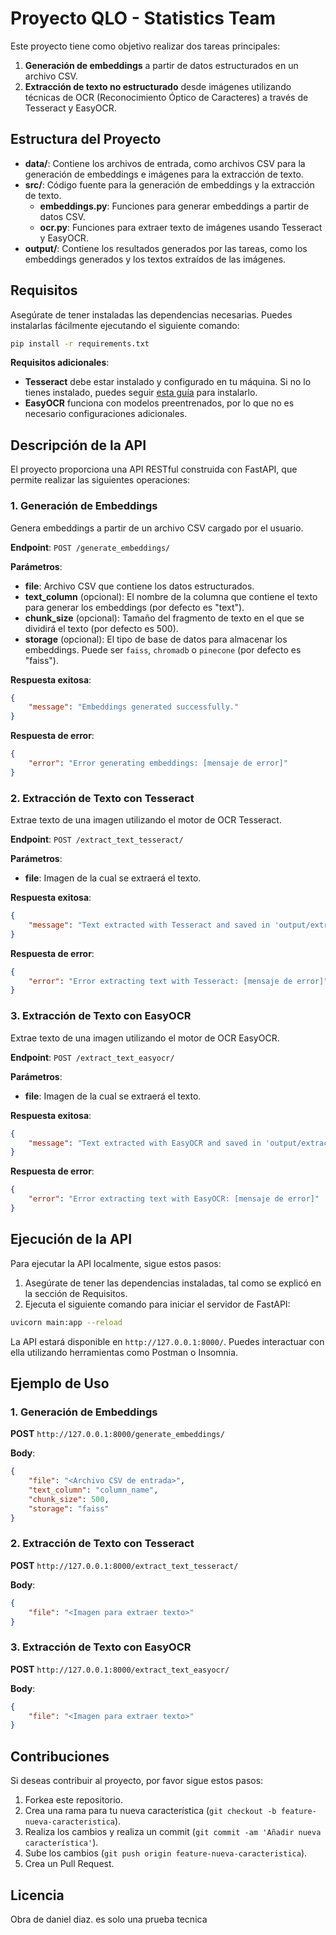 
# Proyecto QLO - Statistics Team

Este proyecto tiene como objetivo realizar dos tareas principales:

1. **Generación de embeddings** a partir de datos estructurados en un archivo CSV.
2. **Extracción de texto no estructurado** desde imágenes utilizando técnicas de OCR (Reconocimiento Óptico de Caracteres) a través de Tesseract y EasyOCR.

## Estructura del Proyecto

- **data/**: Contiene los archivos de entrada, como archivos CSV para la generación de embeddings e imágenes para la extracción de texto.
- **src/**: Código fuente para la generación de embeddings y la extracción de texto.
  - **embeddings.py**: Funciones para generar embeddings a partir de datos CSV.
  - **ocr.py**: Funciones para extraer texto de imágenes usando Tesseract y EasyOCR.
- **output/**: Contiene los resultados generados por las tareas, como los embeddings generados y los textos extraídos de las imágenes.

## Requisitos

Asegúrate de tener instaladas las dependencias necesarias. Puedes instalarlas fácilmente ejecutando el siguiente comando:

```bash
pip install -r requirements.txt
```

**Requisitos adicionales**:
- **Tesseract** debe estar instalado y configurado en tu máquina. Si no lo tienes instalado, puedes seguir [esta guía](https://github.com/tesseract-ocr/tesseract/wiki) para instalarlo.
- **EasyOCR** funciona con modelos preentrenados, por lo que no es necesario configuraciones adicionales.

## Descripción de la API

El proyecto proporciona una API RESTful construida con FastAPI, que permite realizar las siguientes operaciones:

### 1. **Generación de Embeddings**
Genera embeddings a partir de un archivo CSV cargado por el usuario.

**Endpoint**: `POST /generate_embeddings/`

**Parámetros**:
- **file**: Archivo CSV que contiene los datos estructurados.
- **text_column** (opcional): El nombre de la columna que contiene el texto para generar los embeddings (por defecto es "text").
- **chunk_size** (opcional): Tamaño del fragmento de texto en el que se dividirá el texto (por defecto es 500).
- **storage** (opcional): El tipo de base de datos para almacenar los embeddings. Puede ser `faiss`, `chromadb` o `pinecone` (por defecto es "faiss").

**Respuesta exitosa**:
```json
{
    "message": "Embeddings generated successfully."
}
```

**Respuesta de error**:
```json
{
    "error": "Error generating embeddings: [mensaje de error]"
}
```

### 2. **Extracción de Texto con Tesseract**
Extrae texto de una imagen utilizando el motor de OCR Tesseract.

**Endpoint**: `POST /extract_text_tesseract/`

**Parámetros**:
- **file**: Imagen de la cual se extraerá el texto.

**Respuesta exitosa**:
```json
{
    "message": "Text extracted with Tesseract and saved in 'output/extracted_text.json'."
}
```

**Respuesta de error**:
```json
{
    "error": "Error extracting text with Tesseract: [mensaje de error]"
}
```

### 3. **Extracción de Texto con EasyOCR**
Extrae texto de una imagen utilizando el motor de OCR EasyOCR.

**Endpoint**: `POST /extract_text_easyocr/`

**Parámetros**:
- **file**: Imagen de la cual se extraerá el texto.

**Respuesta exitosa**:
```json
{
    "message": "Text extracted with EasyOCR and saved in 'output/extracted_text_easyocr.json'."
}
```

**Respuesta de error**:
```json
{
    "error": "Error extracting text with EasyOCR: [mensaje de error]"
}
```

## Ejecución de la API

Para ejecutar la API localmente, sigue estos pasos:

1. Asegúrate de tener las dependencias instaladas, tal como se explicó en la sección de Requisitos.
2. Ejecuta el siguiente comando para iniciar el servidor de FastAPI:

```bash
uvicorn main:app --reload
```

La API estará disponible en `http://127.0.0.1:8000/`. Puedes interactuar con ella utilizando herramientas como Postman o Insomnia.

## Ejemplo de Uso

### 1. **Generación de Embeddings**

**POST** `http://127.0.0.1:8000/generate_embeddings/`

**Body**:
```json
{
    "file": "<Archivo CSV de entrada>",
    "text_column": "column_name",
    "chunk_size": 500,
    "storage": "faiss"
}
```

### 2. **Extracción de Texto con Tesseract**

**POST** `http://127.0.0.1:8000/extract_text_tesseract/`

**Body**:
```json
{
    "file": "<Imagen para extraer texto>"
}
```

### 3. **Extracción de Texto con EasyOCR**

**POST** `http://127.0.0.1:8000/extract_text_easyocr/`

**Body**:
```json
{
    "file": "<Imagen para extraer texto>"
}
```

## Contribuciones

Si deseas contribuir al proyecto, por favor sigue estos pasos:

1. Forkea este repositorio.
2. Crea una rama para tu nueva característica (`git checkout -b feature-nueva-caracteristica`).
3. Realiza los cambios y realiza un commit (`git commit -am 'Añadir nueva característica'`).
4. Sube los cambios (`git push origin feature-nueva-caracteristica`).
5. Crea un Pull Request.

## Licencia

Obra de daniel diaz. es solo una prueba tecnica 

